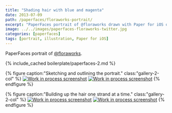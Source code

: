 ```yaml
---
title: "Shading hair with blue and magenta"
date: 2013-07-09
path: /paperfaces/floraworks-portrait/
excerpt: "PaperFaces portrait of @floraworks drawn with Paper for iOS on an iPad."
image: ../../images/paperfaces-floraworks-twitter.jpg
categories: [paperfaces]
tags: [portrait, illustration, Paper for iOS]
---
```


PaperFaces portrait of [@floraworks](https://twitter.com/floraworks).

{% include_cached boilerplate/paperfaces-2.md %}

{% figure caption:"Sketching and outlining the portrait." class:"gallery-2-col" %}
[![Work in process screenshot](../../images/paperfaces-floraworks-process-1-600.jpg)](../../images/paperfaces-floraworks-process-1-lg.jpg)
[![Work in process screenshot](../../images/paperfaces-floraworks-process-2-600.jpg)](../../images/paperfaces-floraworks-process-2-lg.jpg)
{% endfigure %}

{% figure caption:"Building up the hair one strand at a time." class:"gallery-2-col" %}
[![Work in process screenshot](../../images/paperfaces-floraworks-process-3-600.jpg)](../../images/paperfaces-floraworks-process-3-lg.jpg)
[![Work in process screenshot](../../images/paperfaces-floraworks-process-4-600.jpg)](../../images/paperfaces-floraworks-process-4-lg.jpg)
{% endfigure %}

